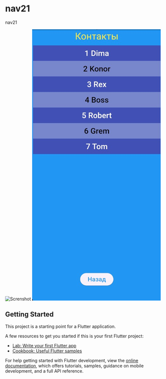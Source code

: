# nav21

nav21

![Screnshot](https://github.com/fatewritecode/nav21/blob/main/assets/scr.jpg)
![Screnshot](https://github.com/fatewritecode/mynavigator/blob/main/assets/scr.jpg)

## Getting Started

This project is a starting point for a Flutter application.

A few resources to get you started if this is your first Flutter project:

- [Lab: Write your first Flutter app](https://docs.flutter.dev/get-started/codelab)
- [Cookbook: Useful Flutter samples](https://docs.flutter.dev/cookbook)

For help getting started with Flutter development, view the
[online documentation](https://docs.flutter.dev/), which offers tutorials,
samples, guidance on mobile development, and a full API reference.
